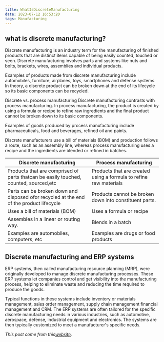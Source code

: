 ```yaml
---
title: WhatIsDiscreteManufacturing
date: 2023-07-12 16:53:20
tags: Manufacturing
---
```

## what is discrete manufacturing?

Discrete manufacturing is an industry term for the manufacturing of finished products that are distinct items capable of being easily counted, touched or seen. Discrete manufacturing involves parts and systems like nuts and bolts, brackets, wires, assemblies and individual products.

Examples of products made from discrete manufacturing include automobiles, furniture, airplanes, toys, smartphones and defense systems. In theory, a discrete product can be broken down at the end of its lifecycle so its basic components can be recycled.

Discrete vs. process manufacturing
Discrete manufacturing contrasts with process manufacturing. In process manufacturing, the product is created by using a formula or recipe to refine raw ingredients and the final product cannot be broken down to its basic components.

Examples of goods produced by process manufacturing include pharmaceuticals, food and beverages, refined oil and paints.

Discrete manufacturers use a bill of materials (BOM) and production follows a route, such as an assembly line, whereas process manufacturing uses a recipe and the ingredients are blended or refined in batches.

|Discrete manufacturing|Process manufacturing|
|---|----|
|Products that are comprised of parts thatcan be easily touched, counted, sourced,etc|Products that are created using a formula to refine raw materials|
|Parts can be broken down and disposed ofor recycled at the end of the product lifecycle|Products cannot be broken down into constituent parts.|
|Uses a bill of materials (BOM)|Uses a formula or recipe|
|Assembles in a linear or routing way.|Blends in a batch|
|Examples are automobiles, computers, etc|Examples are drugs or food products|

## Discrete manufacturing and ERP systems

ERP systems, then called manufacturing resource planning (MRP), were originally developed to manage discrete manufacturing processes. These ERP systems let companies control and get visibility into the manufacturing process, helping to eliminate waste and reducing the time required to produce the goods.

Typical functions in these systems include inventory or materials management, sales order management, supply chain management financial management and CRM. The ERP systems are often tailored for the specific discrete manufacturing needs in various industries, such as automotive, aerospace, defense, industrial equipment and electronics. The systems are then typically customized to meet a manufacturer's specific needs.

*This post come from this[website](https://www.techtarget.com/searcherp/definition/discrete-manufacturing).*
